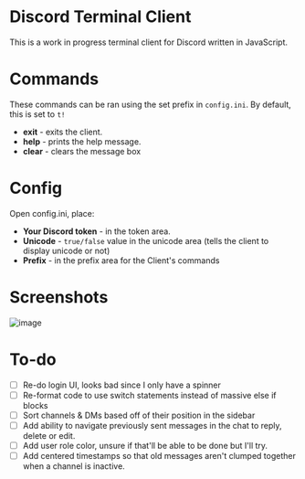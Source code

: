 # Discord Terminal Client
This is a work in progress terminal client for Discord written in JavaScript.

# Commands
These commands can be ran using the set prefix in `config.ini`. By default, this is set to `t!`
- **exit** - exits the client.
- **help** - prints the help message.
- **clear** - clears the message box

# Config
Open config.ini, place:
- **Your Discord token** - in the token area.
- **Unicode** - `true/false` value in the unicode area (tells the client to display unicode or not)
- **Prefix** - in the prefix area for the Client's commands

# Screenshots
![image](https://user-images.githubusercontent.com/90877067/197710779-d018c892-63ed-4e02-a57a-61aaef04d1e4.png)

# To-do
- [ ] Re-do login UI, looks bad since I only have a spinner
- [ ] Re-format code to use switch statements instead of massive else if blocks 
- [ ] Sort channels & DMs based off of their position in the sidebar
- [ ] Add ability to navigate previously sent messages in the chat to reply, delete or edit.
- [ ] Add user role color, unsure if that'll be able to be done but I'll try.
- [ ] Add centered timestamps so that old messages aren't clumped together when a channel is inactive.
